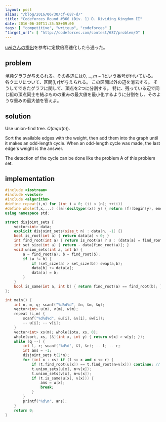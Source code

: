 ```yaml
---
layout: post
alias: "/blog/2016/06/30/cf-687-d/"
title: "Codeforces Round #360 (Div. 1) D. Dividing Kingdom II"
date: 2016-06-30T11:35:58+09:00
tags: [ "competitive", "writeup", "codeforces" ]
"target_url": [ "http://codeforces.com/contest/687/problem/D" ]
---
```


[uwiさんの提出](http://codeforces.com/contest/687/submission/18807866)を参考に定数倍高速化したら通った。

## problem

単純グラフが与えられる。その各辺には$0, \dots, m-1$という番号が付いている。
各クエリについて、区間$[l,r]$が与えられる。
この区間以外の辺を消去する。
そうしてできたグラフに関して、頂点を$2$つに分割する。
特に、残っている辺で同じ組の頂点同士を結ぶものの重みの最大値を最小化するように分割をし、そのような重みの最大値を答えよ。

## solution

Use union-find tree. $O(mq\alpha(n))$.

Sort the available edges with the weight, then add them into the graph until it makes an odd-length cycle.
When an odd-length cycle was made, the last edge's weight is the answer.

The detection of the cycle can be done like the problem A of this problem set.

## implementation

``` c++
#include <iostream>
#include <vector>
#include <algorithm>
#define repeat(i,n) for (int i = 0; (i) < (n); ++(i))
#define whole(f,x,...) ([&](decltype((x)) y) { return (f)(begin(y), end(y), ## __VA_ARGS__); })(x)
using namespace std;

struct disjoint_sets {
    vector<int> data;
    explicit disjoint_sets(size_t n) : data(n, -1) {}
    bool is_root(int a) { return data[a] < 0; }
    int find_root(int a) { return is_root(a) ? a : (data[a] = find_root(data[a])); }
    int set_size(int a) { return - data[find_root(a)]; }
    void union_sets(int a, int b) {
        a = find_root(a); b = find_root(b);
        if (a != b) {
            if (set_size(a) > set_size(b)) swap(a,b);
            data[b] += data[a];
            data[a] = b;
        }
    }
    bool is_same(int a, int b) { return find_root(a) == find_root(b); }
};

int main() {
    int n, m, q; scanf("%d%d%d", &n, &m, &q);
    vector<int> u(m), v(m), w(m);
    repeat (i,m) {
        scanf("%d%d%d", &u[i], &v[i], &w[i]);
        -- u[i]; -- v[i];
    }
    vector<int> xs(m); whole(iota, xs, 0);
    whole(sort, xs, [&](int x, int y) { return w[x] > w[y]; });
    while (q --) {
        int l, r; scanf("%d%d", &l, &r); -- l; -- r;
        int ans = -1;
        disjoint_sets t(2*n);
        for (int x : xs) if (l <= x and x <= r) {
            if (t.find_root(u[x]) == t.find_root(n+v[x])) continue; // required for the constant factor
            t.union_sets(u[x], n+v[x]);
            t.union_sets(v[x], n+u[x]);
            if (t.is_same(u[x], v[x])) {
                ans = w[x];
                break;
            }
        }
        printf("%d\n", ans);
    }
    return 0;
}
```
